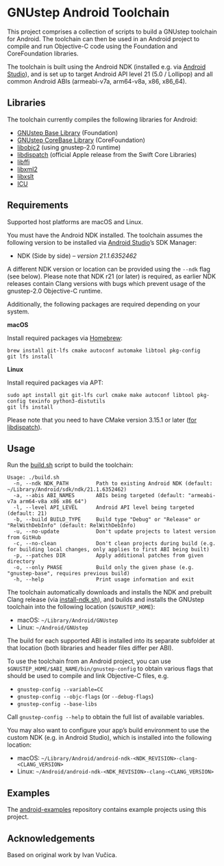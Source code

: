 GNUstep Android Toolchain
=========================

This project comprises a collection of scripts to build a GNUstep toolchain for Android. The toolchain can then be used in an Android project to compile and run Objective-C code using the Foundation and CoreFoundation libraries.

The toolchain is built using the Android NDK (installed e.g. via [Android Studio](https://developer.android.com/studio)), and is set up to target Android API level 21 (5.0 / Lollipop) and all common Android ABIs (armeabi-v7a, arm64-v8a, x86, x86_64).

Libraries
---------

The toolchain currently compiles the following libraries for Android:

* [GNUstep Base Library](https://github.com/gnustep/libs-base) (Foundation)
* [GNUstep CoreBase Library](https://github.com/gnustep/libs-corebase) (CoreFoundation)
* [libobjc2](https://github.com/gnustep/libobjc2) (using gnustep-2.0 runtime)
* [libdispatch](https://github.com/apple/swift-corelibs-libdispatch) (official Apple release from the Swift Core Libraries)
* [libffi](https://github.com/libffi/libffi)
* [libxml2](https://github.com/GNOME/libxml2)
* [libxslt](https://github.com/GNOME/libxslt)
* [ICU](https://github.com/unicode-org/icu)

Requirements
------------

Supported host platforms are macOS and Linux.

You must have the Android NDK installed. The toolchain assumes the following version to be installed via [Android Studio](https://developer.android.com/studio)’s SDK Manager:

* NDK (Side by side) _– version 21.1.6352462_

A different NDK version or location can be provided using the `--ndk` flag (see below). Please note that NDK r21 (or later) is required, as earlier NDK releases contain Clang versions with bugs which prevent usage of the gnustep-2.0 Objective-C runtime.

Additionally, the following packages are required depending on your system.

**macOS**

Install required packages via [Homebrew](https://brew.sh):

```
brew install git-lfs cmake autoconf automake libtool pkg-config
git lfs install
```

**Linux**

Install required packages via APT:

```
sudo apt install git git-lfs curl cmake make autoconf libtool pkg-config texinfo python3-distutils
git lfs install
```

Please note that you need to have CMake version 3.15.1 or later ([for libdispatch](https://github.com/apple/swift-corelibs-libdispatch/blob/master/CMakeLists.txt#L2)).

Usage
-----

Run the [build.sh](build.sh) script to build the toolchain:

```
Usage: ./build.sh
  -n, --ndk NDK_PATH         Path to existing Android NDK (default: ~/Library/Android/sdk/ndk/21.1.6352462)
  -a, --abis ABI_NAMES       ABIs being targeted (default: "armeabi-v7a arm64-v8a x86 x86_64")
  -l, --level API_LEVEL      Android API level being targeted (default: 21)
  -b, --build BUILD_TYPE     Build type "Debug" or "Release" or "RelWithDebInfo" (default: RelWithDebInfo)
  -u, --no-update            Don't update projects to latest version from GitHub
  -c, --no-clean             Don't clean projects during build (e.g. for building local changes, only applies to first ABI being built)
  -p, --patches DIR          Apply additional patches from given directory
  -o, --only PHASE           Build only the given phase (e.g. "gnustep-base", requires previous build)
  -h, --help                 Print usage information and exit
```

The toolchain automatically downloads and installs the NDK and prebuilt Clang release (via [install-ndk.sh](install-ndk.sh)), and builds and installs the GNUstep toolchain into the following location (`$GNUSTEP_HOME`):

* macOS: `~/Library/Android/GNUstep`
* Linux: `~/Android/GNUstep`

The build for each supported ABI is installed into its separate subfolder at that location (both libraries and header files differ per ABI).

To use the toolchain from an Android project, you can use `$GNUSTEP_HOME/$ABI_NAME/bin/gnustep-config` to obtain various flags that should be used to compile and link Objective-C files, e.g.

* `gnustep-config --variable=CC`
* `gnustep-config --objc-flags` (or `--debug-flags`)
* `gnustep-config --base-libs`

Call `gnustep-config --help` to obtain the full list of available variables.

You may also want to configure your app’s build environment to use the custom NDK (e.g. in Android Studio), which is installed into the following location:

* macOS: `~/Library/Android/android-ndk-<NDK_REVISION>-clang-<CLANG_VERSION>`
* Linux: `~/Android/android-ndk-<NDK_REVISION>-clang-<CLANG_VERSION>`

Examples
--------

The [android-examples](https://github.com/gnustep/android-examples) repository contains example projects using this project.

Acknowledgements
----------------

Based on original work by Ivan Vučica.
